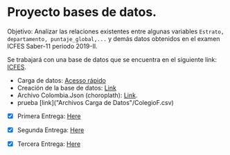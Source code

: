 # **Proyecto bases de datos.** 

Objetivo: Analizar las relaciones existentes entre algunas variables `Estrato, departamento, puntaje_global,...` y demás datos obtenidos en el examen ICFES Saber-11 periodo 2019-II.

Se trabajará con una base de datos que se encuentra en el siguiente link: [ICFES](https://www.datos.gov.co/Educaci-n/Saber-11-2019-2/ynam-yc42/data).

* Carga de datos: [Acesso rápido](Code/CargaDatos.sql)
* Creación de la base de datos: [Link](Code/DDLProyecto.sql)
* Archivo Colombia.Json (choroplath): [Link](https://gist.githubusercontent.com/john-guerra/43c7656821069d00dcbc/raw/be6a6e239cd5b5b803c6e7c2ec405b793a9064dd/Colombia.geo.json).
* prueba [link]("Archivos Carga de Datos"/ColegioF.csv)


- [x] Primera Entrega: [Here](Descripción/PrimeraEntrega.pdf)
- [x] Segunda Entrega: [Here](Descripción/SegundaEntrega.pdf)
- [x] Tercera Entrega: [Here](Descripción/TerceraEntrega.pdf)



